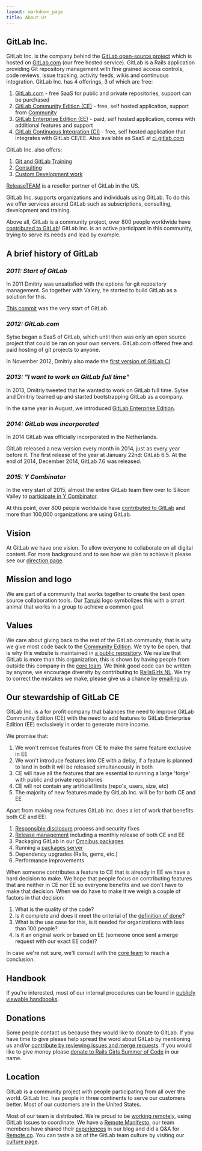```yaml
---
layout: markdown_page
title: About Us
---
```


## GitLab Inc.

GitLab Inc. is the company behind the [GitLab open-source project](https://gitlab.com/gitlab-org/gitlab-ce/)
which is hosted on [GitLab.com](https://gitlab.com) (our free hosted service).
GitLab is a Rails application providing Git repository management with fine grained
access controls, code reviews, issue tracking, activity feeds, wikis and continuous integration.
GitLab Inc. has 4 offerings, 3 of which are free:

1. [GitLab.com](https://about.gitlab.com/gitlab-com/) - free SaaS for public and private repositories, support can be purchased
1. [GitLab Community Edition (CE)](https://about.gitlab.com/features/#community) - free, self hosted application, support from [Community](https://about.gitlab.com/getting-help/)
1. [GitLab Enterprise Edition (EE)](https://about.gitlab.com/pricing/) - paid, self hosted application, comes with additional features and support
1. [GitLab Continuous Integration (CI)](https://about.gitlab.com/gitlab-ci/) - free, self hosted application that integrates with GitLab CE/EE. Also available as SaaS at [ci.gitlab.com](https://ci.gitlab.com)

GitLab Inc. also offers:

1. [Git and GitLab Training](https://about.gitlab.com/training/)
1. [Consulting](https://about.gitlab.com/consultancy/)
1. [Custom Development work](https://about.gitlab.com/development/)

[ReleaseTEAM](http://www.releaseteam.com) is a reseller partner of GitLab in the US.

GitLab Inc. supports organizations and individuals using GitLab.
To do this we offer services around GitLab such as subscriptions, consulting, development and training.

Above all, GitLab is a community project, over 800 people worldwide have [contributed to GitLab]!
GitLab Inc. is an active participant in this community, trying to serve its needs and lead by example.

## A brief history of GitLab

### _2011: Start of GitLab_

In 2011 Dmitriy was unsatisfied with the options for git repository management.
So together with Valery, he started to build GitLab as a solution for this.

[This commit] was the very start of GitLab.

### _2012: GitLab.com_

Sytse began a SaaS of GitLab, which until then was only an open source project
that could be ran on your own servers. GitLab.com offered free and paid hosting
of git projects to anyone.

In November 2012, Dmitriy also made the [first version of GitLab CI].

### _2013: "I want to work on GitLab full time"_

In 2013, Dmitriy tweeted that he wanted to work on GitLab full time.
Sytse and Dmitriy teamed up and started bootstrapping GitLab as a company.

In the same year in August, we introduced [GitLab Enterprise Edition].

### _2014: GitLab was incorporated_

In 2014 GitLab was officially incorporated in the Netherlands.

GitLab released a new version every month in 2014, just as every year before it.
The first release of the year at January 22nd: GitLab 6.5. At the end of 2014, December 2014, GitLab
7.6 was released.

### _2015: Y Combinator_

In the very start of 2015, almost the entire GitLab team flew over to Silicon
Valley to [participate in Y Combinator].

At this point, over 800 people worldwide have [contributed to GitLab] and more
than 100,000 organizations are using GitLab.

## Vision

At GitLab we have one vision.
To allow everyone to collaborate on all digital content.
For more background and to see how we plan to achieve it please see our [direction page](https://about.gitlab.com/direction/).

## Mission and logo
We are part of a community that works together to create the best open source collaboration tools.
Our <a href="https://en.wikipedia.org/wiki/Japanese_raccoon_dog">Tanuki</a> logo 
symbolizes this with a smart animal that works in a group to achieve a common goal.

## Values
We care about giving back to the rest of the GitLab community, that is why we 
give most code back to the <a href="https://gitlab.com/gitlab-org/gitlab-ce/">Community Edition</a>.
We try to be open, that is why this website is maintained in <a href="https://gitlab.com/gitlab-com/www-gitlab-com/">a public repository</a>.
We realize that GitLab is more than this organization, this is shown by having 
people from outside this company in the <a href="https://www.gitlab.com/core-team/">core team</a>.
We think good code can be written by anyone, we encourage diversity by contributing to <a href="http://railsgirls.nl/">RailsGirls NL</a>.
We try to correct the mistakes we make, please give us a chance by <a href="mailto:community@gitlab.com">emailing us</a>.

## Our stewardship of GitLab CE<a name="stewardship"></a><a name="our-stewardship-of-gitlab-ce"></a>

GitLab Inc. is a for profit company that balances the need to improve
GitLab Community Edition (CE) with the need to add features to GitLab
Enterprise Edition (EE) exclusively in order to generate more income.

We promise that:

1. We won't remove features from CE to make the same feature exclusive in EE
1. We won't introduce features into CE with a delay, if a feature is planned to land in both it will be released simultaneously in both
1. CE will have all the features that are essential to running a large 'forge' with public and private repositories
1. CE will not contain any artificial limits (repo's, users, size, etc)
1. The majority of new features made by GitLab Inc. will be for both CE and EE

Apart from making new features GitLab Inc. does a lot of work that benefits both CE and EE:

1. [Responsible disclosure](https://about.gitlab.com/disclosure/) process and security fixes
1. [Release management](http://doc.gitlab.com/ce/release/README.html) including a monthly release of both CE and EE
1. Packaging GitLab in our [Omnibus packages](https://gitlab.com/gitlab-org/omnibus-gitlab)
1. Running a [packages server](https://packages.gitlab.com/gitlab/)
1. Dependency upgrades (Rails, gems, etc.)
1. Performance improvements

When someone contributes a feature to CE that is already in EE we have a hard decision to make.
We hope that people focus on contributing features that are neither in CE nor EE so everyone benefits and we don't have to make that decision.
When we do have to make it we weigh a couple of factors in that decision:

1. What is the quality of the code?
1. Is it complete and does it meet the criterial of the [definition of done](https://gitlab.com/gitlab-org/gitlab-ce/blob/master/CONTRIBUTING.md#definition-of-done)?
1. What is the use case for this, is it needed for organizations with less than 100 people?
1. Is it an original work or based on EE (someone once sent a merge request with our exact EE code)?

In case we're not sure, we'll consult with the [core team](https://about.gitlab.com/core-team/) to reach a conclusion.

## Handbook
If you're interested, most of our internal procedures can be found in <a href="/handbook">publicly viewable handbooks</a>.

## Donations
Some people contact us because they would like to donate to GitLab.
If you have time to give please help spread the word about GitLab by mentioning us and/or <a href="https://gitlab.com/gitlab-org/gitlab-ce/blob/master/CONTRIBUTING.md">contribute by reviewing issues and merge requests</a>.
If you would like to give money please <a href="http://railsgirlssummerofcode.org/campaign/">donate to Rails Girls Summer of Code</a> in our name.

## Location
GitLab is a community project with people participating from all over the world.
GitLab Inc. has people in three continents to serve our customers better.
Most of our customers are in the United States.

Most of our team is distributed. We're proud to be [working remotely](https://about.gitlab.com/2014/07/03/how-gitlab-works-remotely/), 
using GitLab Issues to coordinate. We have a [Remote Manifesto](https://about.gitlab.com/2015/04/08/the-remote-manifesto/), 
our team members have shared their [experiences](https://about.gitlab.com/2015/06/17/highlights-to-my-first-remote-job/) 
in our blog and did a Q&A for [Remote.co](https://remote.co/company/gitlab/). You can taste a bit of the GitLab team culture by visiting 
our <a href="https://about.gitlab.com/culture/">culture page</a>.


[This commit]: https://gitlab.com/gitlab-org/gitlab-ce/commit/0f43e98ef8c2da8908b1107f75b67cda2572c2c4
[first version of GitLab CI]: https://gitlab.com/gitlab-org/gitlab-ci/commit/52cd500ee64a4a82b9ff6752ee85028cd419fcbe
[GitLab Enterprise Edition]: https://about.gitlab.com/2013/08/22/introducing-gitlab-6-0-enterprise-edition/
[participate in Y Combinator]: https://about.gitlab.com/2015/03/04/gitlab-is-part-of-the-y-combinator-family/
[contributed to GitLab]: http://contributors.gitlab.com/